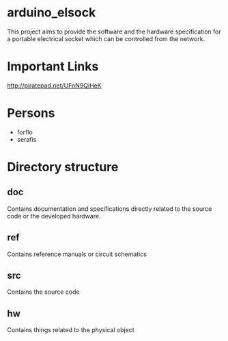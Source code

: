 arduino_elsock
==============
This project aims to provide the software
and the hardware specification for a portable
electrical socket which can be controlled from
the network.

Important Links
===============
http://piratepad.net/UFnN9QiHeK

Persons
=======
* forflo
* serafis

Directory structure
===================

doc
---
Contains documentation and specifications directly
related to the source code or the developed hardware.

ref
---
Contains reference manuals or circuit schematics

src
---
Contains the source code

hw
--
Contains things related to the physical object